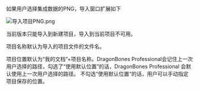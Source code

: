 <p><span style="font-size: 14px;">如果用户选择集成数据的PNG，导入窗口扩展如下</span></p><p><img alt="导入项目PNG.png" src="http://sedn.egret.com/ueditor/20150609/5576ba6ac0a4f.png" title="导入项目PNG.png"/></p><p><span style="font-size: 14px;">当前版本只能导入到新建项目，导入到当前项目不可用。</span></p><p><span style="font-size: 14px;">项目名称默认为导入的项目文件的文件名。</span></p><p><span style="font-size: 14px;">项目位置默认为“我的文档”+项目名称。DragonBones Professional会记住上一次用户选择的路径，勾选了“使用默认位置”的话，DragonBones Professional 会默认使用上一次用户选择的路径。 不勾选“使用默认位置“的话，用户可以手动指定项目保存的位置。<br/></span></p><p><br/></p>